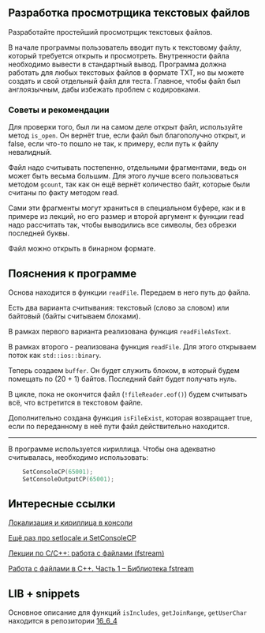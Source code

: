 ## <font color="#tomato">Разработка просмотрщика текстовых файлов</font>

Разработайте простейший просмотрщик текстовых файлов. 

В начале программы пользователь вводит путь к текстовому файлу, 
который требуется открыть и просмотреть. 
Внутренности файла необходимо вывести в стандартный вывод. 
Программа должна работать для любых текстовых файлов в формате TXT, 
но вы можете создать и свой отдельный файл для теста. 
Главное, чтобы файл был англоязычным, дабы избежать проблем с кодировками.

### <font color="#tomato">Советы и рекомендации</font>

Для проверки того, был ли на самом деле открыт файл, используйте метод `is_open`. 
Он вернёт true, если файл был благополучно открыт, и false, если что-то пошло не так, 
к примеру, если путь к файлу невалидный.

Файл надо считывать постепенно, отдельными фрагментами, ведь он может быть весьма большим. 
Для этого лучше всего пользоваться методом `gcount`, так как он ещё вернёт количество байт, 
которые были считаны по факту методом read. 

Сами эти фрагменты могут храниться в специальном буфере, как и в примере из лекций, 
но его размер и второй аргумент к функции read надо рассчитать так, 
чтобы выводились все символы, без обрезки последней буквы.

Файл можно открыть в бинарном формате.

## <font color="#tomato">Пояснения к программе</font>

Основа находится в функции `readFile`. Передаем в него путь до файла. 

Есть два варианта считывания: текстовый (слово за словом) или байтовый (байты считываем блоками). 

В рамках первого варианта реализована функция `readFileAsText`. 

В рамках второго - реализована функция `readFile`. Для этого открываем поток как `std::ios::binary`. 

Теперь создаем `buffer`. 
Он будет служить блоком, в который будем помещать по (20 + 1) байтов. Последний байт будет получать нуль. 

В цикле, пока не окончится файл (`!fileReader.eof()`) будем считывать всё, что встретится в текстовом файле. 

Дополнительно создана функция `isFileExist`, 
которая возвращает true, если по переданному в неё пути файл действительно находится. 

---

В программе используется кириллица. Чтобы она адекватно считывалась, необходимо использовать:

```c++
    SetConsoleCP(65001);
    SetConsoleOutputCP(65001);
```
## <font color="#tomato">Интересные ссылки</font>

[Локализация и кириллица в консоли](https://metanit.com/cpp/tutorial/1.5.php)

[Ещё раз про setlocale и SetConsoleCP](http://blog.kislenko.net/show.php?id=1356)

[Лекции по C/C++: работа с файлами (fstream)](http://blog.kislenko.net/show.php?id=1402)

[Работа с файлами в C++. Часть 1 – Библиотека fstream](https://purecodecpp.com/archives/2751)

## <font color="#tomato">LIB + snippets</font>

Основное описание для функций `isIncludes`, `getJoinRange`, `getUserChar` 
находится в репозитории [16_6_4](https://github.com/VladislavNovak/16_6_4)
